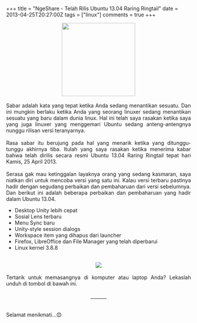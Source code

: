 +++
title = "NgeShare - Telah Rilis Ubuntu 13.04 Raring Ringtail"
date = 2013-04-25T20:27:00Z
tags = ["linux"]
comments = true
+++

<center><img border="0" height="200" src="https://1.bp.blogspot.com/-7CAoJhCjGaU/UXku9GYwrvI/AAAAAAAACDE/Dv-Egqnbh14/s200/logo-ubuntu1304-raring-ringtail.jpg" width="200" /></center><br />
<div style="text-align: justify;">Sabar adalah kata yang tepat ketika Anda sedang menantikan sesuatu. Dan ini mungkin berlaku ketika Anda yang seorang linuxer sedang menantikan sesuatu yang baru dalam dunia linux. Hal ini telah saya rasakan ketika saya yang juga linuxer yang menggemari Ubuntu sedang anteng-antengnya nunggu rilisan versi teranyarnya.<br /><br />
Rasa sabar itu berujung pada hal yang menarik ketika yang ditunggu-tunggu akhirnya tiba. Itulah yang saya rasakan ketika menerima kabar bahwa telah dirilis secara resmi Ubuntu 13.04 Raring Ringtail tepat hari Kamis, 25 April 2013.<br /><br />
Serasa gak mau ketinggalan layaknya orang yang sedang kasmaran, saya niatkan diri untuk mencoba versi yang satu ini. Kalau versi terbaru pastinya hadir dengan segudang perbaikan dan pembaharuan dari versi sebelumnya. Dan berikut ini adalah beberapa perbaikan dan pembaharuan yang hadir dalam Ubuntu 13.04.<br />
<ul><li>Desktop Unity lebih cepat</li><li>Sosial Lens terbaru</li><li>Menu Sync baru</li><li>Unity-style session dialogs</li><li>Workspace item yang dihapus dari launcher</li><li>Firefox, LibreOffice dan File Manager yang telah diperbarui</li><li>Linux kernel 3.8.8</li></ul><br />
<center><img border="0" src="https://2.bp.blogspot.com/-KLQWrqlwArM/UXkubYnJBZI/AAAAAAAACC8/s4YPH1LLeuY/s1600/ubuntu-desktop.jpg" /></center><br />
Tertarik untuk memasangnya di komputer atau laptop Anda? Lekaslah unduh di tombol di bawah ini.<br /><br />
<center><a class="medium button orange" href="http://releases.ubuntu.com/13.04/"><span style="color: white;">Unduh</span></a></center><br /><br />
Selamat menikmati...😊</div>
